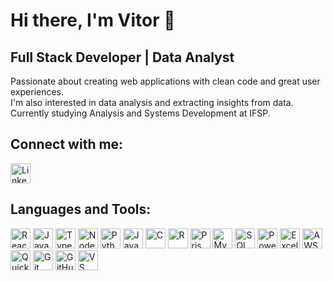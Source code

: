 # Hi there, I'm Vitor 👋

## Full Stack Developer | Data Analyst

Passionate about creating web applications with clean code and great user experiences.  
I'm also interested in data analysis and extracting insights from data.  
Currently studying Analysis and Systems Development at IFSP.

## Connect with me:
<p align="left">
  <a href="https://www.linkedin.com/in/vitor-de-oliveira-905255217/" target="_blank">
    <img src="https://cdn.jsdelivr.net/gh/devicons/devicon/icons/linkedin/linkedin-original.svg" height="32" alt="LinkedIn"/>
  </a>
</p>

## Languages and Tools:
<p align="left">
  <img src="https://cdn.jsdelivr.net/gh/devicons/devicon/icons/react/react-original.svg" height="32" alt="React"/>
  <img src="https://cdn.jsdelivr.net/gh/devicons/devicon/icons/javascript/javascript-original.svg" height="32" alt="JavaScript"/>
  <img src="https://cdn.jsdelivr.net/gh/devicons/devicon/icons/typescript/typescript-original.svg" height="32" alt="TypeScript"/>
  <img src="https://cdn.jsdelivr.net/gh/devicons/devicon/icons/nodejs/nodejs-original.svg" height="32" alt="Node.js"/>
  <img src="https://cdn.jsdelivr.net/gh/devicons/devicon/icons/python/python-original.svg" height="32" alt="Python"/>
  <img src="https://cdn.jsdelivr.net/gh/devicons/devicon/icons/java/java-original.svg" height="32" alt="Java"/>
  <img src="https://cdn.jsdelivr.net/gh/devicons/devicon/icons/c/c-original.svg" height="32" alt="C"/>
  <img src="https://cdn.jsdelivr.net/gh/devicons/devicon/icons/r/r-original.svg" height="32" alt="R"/>
  <img src="https://cdn.jsdelivr.net/gh/devicons/devicon/icons/prisma/prisma-original.svg" height="32" alt="Prisma"/>
  <img src="https://cdn.jsdelivr.net/gh/devicons/devicon/icons/mysql/mysql-original.svg" height="32" alt="MySQL"/>
  <img src="https://cdn.jsdelivr.net/gh/devicons/devicon/icons/microsoftsqlserver/microsoftsqlserver-plain.svg" height="32" alt="SQL Server"/>
  <!-- Power BI -->
  <img src="https://upload.wikimedia.org/wikipedia/commons/c/cf/New_Power_BI_Logo.svg" height="32" alt="Power BI"/>
  <!-- Excel -->
  <img src="https://upload.wikimedia.org/wikipedia/commons/7/73/Microsoft_Excel_2013-2019_logo.svg" height="32" alt="Excel"/>
  <!-- AWS -->
  <img src="https://upload.wikimedia.org/wikipedia/commons/9/93/Amazon_Web_Services_Logo.svg" height="32" alt="AWS"/>
  <!-- QuickSight -->
  <img src="https://encrypted-tbn0.gstatic.com/images?q=tbn:ANd9GcQEDjvr9_8GikHeHzZG1xaZaoOEUKNuEsqodQ&s" height="32" alt="QuickSight"/>
  <img src="https://cdn.jsdelivr.net/gh/devicons/devicon/icons/git/git-original.svg" height="32" alt="Git"/>
  <img src="https://cdn.jsdelivr.net/gh/devicons/devicon/icons/github/github-original.svg" height="32" alt="GitHub"/>
  <img src="https://cdn.jsdelivr.net/gh/devicons/devicon/icons/vscode/vscode-original.svg" height="32" alt="VS Code"/>
</p>
